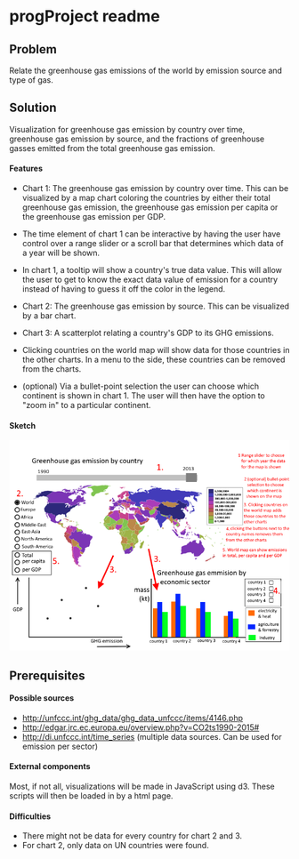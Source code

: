# progProject readme

## Problem
Relate the greenhouse gas emissions of the world by emission source and type
of gas.

## Solution
Visualization for greenhouse gas emission by country over time, greenhouse gas
emission by source, and the fractions of greenhouse gasses emitted from the
total greenhouse gas emission.

#### Features
- Chart 1: The greenhouse gas emission by country over time. This can be
visualized by a map chart coloring the countries by either their
total greenhouse gas emission, the greenhouse gas emission per capita or the
greenhouse gas emission per GDP.

- The time element of chart 1 can be interactive by having the user have control
over a range slider or a scroll bar that determines which data of a year will be
shown.

- In chart 1, a tooltip will show a country's true data value. This will allow
the user to get to know the exact data value of emission for a country instead
of having to guess it off the color in the legend.

- Chart 2: The greenhouse gas emission by source.
This can be visualized by a bar chart.

- Chart 3: A scatterplot relating a country's GDP to its GHG emissions.

- Clicking countries on the world map will show data for those
countries in the other charts. In a menu to the side, these countries can
be removed from the charts.

- (optional) Via a bullet-point selection the user can choose which continent
is shown in chart 1. The user will then have the option to "zoom in" to
a particular continent.



#### Sketch
![](doc/ideaSketch2.png)

## Prerequisites
#### Possible sources
- http://unfccc.int/ghg_data/ghg_data_unfccc/items/4146.php
- http://edgar.jrc.ec.europa.eu/overview.php?v=CO2ts1990-2015#
- http://di.unfccc.int/time_series
 (multiple data sources. Can be used for emission per sector)

#### External components
Most, if not all, visualizations will be made in JavaScript using d3. These
scripts will then be loaded in by a html page.

#### Difficulties
- There might not be data for every country for chart 2 and 3.
- For chart 2, only data on UN countries were found.
